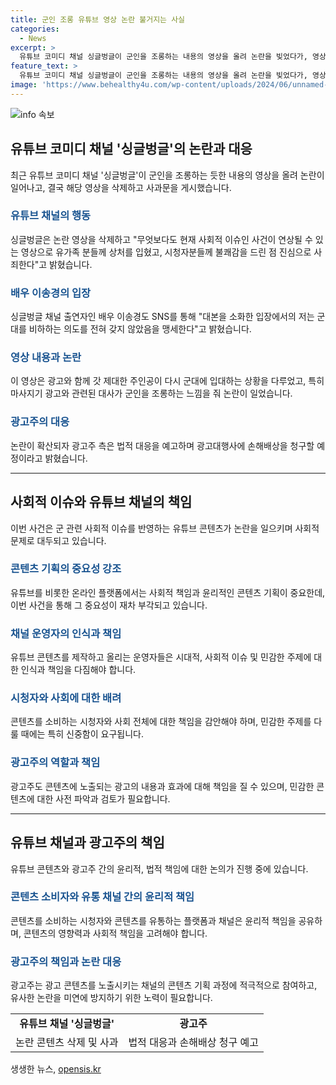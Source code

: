```yaml
---
title: 군인 조롱 유튜브 영상 논란 불거지는 사실
categories:
  - News
excerpt: >
  유튜브 코미디 채널 싱글벙글이 군인을 조롱하는 내용의 영상을 올려 논란을 빚었다가, 영상을 삭제하고 사과문을 게재했다. 영상은 군인의 괴로운 군생활과 관련된 내용으로 비판을 받았고, 사과문에서는 사회적 이슈를 연상시킬 수 있는 내용으로 인해 사죄하고 국군장병과 관계자들에게 진심으로 사과했다. 이에 대한 온라인 비판이 이어지자 광고주도 법적 대응을 예고했다.
feature_text: >
  유튜브 코미디 채널 싱글벙글이 군인을 조롱하는 내용의 영상을 올려 논란을 빚었다가, 영상을 삭제하고 사과문을 게재했다. 영상은 군인의 괴로운 군생활과 관련된 내용으로 비판을 받았고, 사과문에서는 사회적 이슈를 연상시킬 수 있는 내용으로 인해 사죄하고 국군장병과 관계자들에게 진심으로 사과했다. 이에 대한 온라인 비판이 이어지자 광고주도 법적 대응을 예고했다.
image: 'https://www.behealthy4u.com/wp-content/uploads/2024/06/unnamed-file.png'
---
```


<p><img src="https://www.behealthy4u.com/wp-content/uploads/2024/06/unnamed-file.png" alt="info 속보" /></p>

<h2 data-ke-size="size26">유튜브 코미디 채널 '싱글벙글'의 논란과 대응</h2>

<p data-ke-size="size16">최근 유튜브 코미디 채널 '싱글벙글'이 군인을 조롱하는 듯한 내용의 영상을 올려 논란이 일어나고, 결국 해당 영상을 삭제하고 사과문을 게시했습니다.</p>

<h3><b><span style="color: #1a5490;">유튜브 채널의 행동</span></b></h3>

<p data-ke-size="size16">싱글벙글은 논란 영상을 삭제하고 "무엇보다도 현재 사회적 이슈인 사건이 연상될 수 있는 영상으로 유가족 분들께 상처를 입혔고, 시청자분들께 불쾌감을 드린 점 진심으로 사죄한다"고 밝혔습니다.</p>

<h3><b><span style="color: #1a5490;">배우 이송경의 입장</span></b></h3>

<p data-ke-size="size16">싱글벙글 채널 출연자인 배우 이송경도 SNS를 통해 "대본을 소화한 입장에서의 저는 군대를 비하하는 의도를 전혀 갖지 않았음을 맹세한다"고 밝혔습니다.</p>

<h3><b><span style="color: #1a5490;">영상 내용과 논란</span></b></h3>

<p data-ke-size="size16">이 영상은 광고와 함께 갓 제대한 주인공이 다시 군대에 입대하는 상황을 다루었고, 특히 마사지기 광고와 관련된 대사가 군인을 조롱하는 느낌을 줘 논란이 일었습니다.</p>

<h3><b><span style="color: #1a5490;">광고주의 대응</span></b></h3>

<p data-ke-size="size16">논란이 확산되자 광고주 측은 법적 대응을 예고하며 광고대행사에 손해배상을 청구할 예정이라고 밝혔습니다.</p>

<hr>

<h2 data-ke-size="size26">사회적 이슈와 유튜브 채널의 책임</h2>

<p data-ke-size="size16">이번 사건은 군 관련 사회적 이슈를 반영하는 유튜브 콘텐츠가 논란을 일으키며 사회적 문제로 대두되고 있습니다.</p>

<h3><b><span style="color: #1a5490;">콘텐츠 기획의 중요성 강조</span></b></h3>

<p data-ke-size="size16">유튜브를 비롯한 온라인 플랫폼에서는 사회적 책임과 윤리적인 콘텐츠 기획이 중요한데, 이번 사건을 통해 그 중요성이 재차 부각되고 있습니다.</p>

<h3><b><span style="color: #1a5490;">채널 운영자의 인식과 책임</span></b></h3>

<p data-ke-size="size16">유튜브 콘텐츠를 제작하고 올리는 운영자들은 시대적, 사회적 이슈 및 민감한 주제에 대한 인식과 책임을 다짐해야 합니다.</p>

<h3><b><span style="color: #1a5490;">시청자와 사회에 대한 배려</span></b></h3>

<p data-ke-size="size16">콘텐츠를 소비하는 시청자와 사회 전체에 대한 책임을 감안해야 하며, 민감한 주제를 다룰 때에는 특히 신중함이 요구됩니다.</p>

<h3><b><span style="color: #1a5490;">광고주의 역할과 책임</span></b></h3>

<p data-ke-size="size16">광고주도 콘텐츠에 노출되는 광고의 내용과 효과에 대해 책임을 질 수 있으며, 민감한 콘텐츠에 대한 사전 파악과 검토가 필요합니다.</p>

<hr>

<h2 data-ke-size="size26">유튜브 채널과 광고주의 책임</h2>

<p data-ke-size="size16">유튜브 콘텐츠와 광고주 간의 윤리적, 법적 책임에 대한 논의가 진행 중에 있습니다.</p>

<h3><b><span style="color: #1a5490;">콘텐츠 소비자와 유통 채널 간의 윤리적 책임</span></b></h3>

<p data-ke-size="size16">콘텐츠를 소비하는 시청자와 콘텐츠를 유통하는 플랫폼과 채널은 윤리적 책임을 공유하며, 콘텐츠의 영향력과 사회적 책임을 고려해야 합니다.</p>

<h3><b><span style="color: #1a5490;">광고주의 책임과 논란 대응</span></b></h3>

<p data-ke-size="size16">광고주는 광고 콘텐츠를 노출시키는 채널의 콘텐츠 기획 과정에 적극적으로 참여하고, 유사한 논란을 미연에 방지하기 위한 노력이 필요합니다.</p>

<table>
  <tr>
    <td style="text-align: center; height: 17px;"><b>유튜브 채널 '싱글벙글'<b></td>
    <td style="text-align: center; height: 17px;"><b>광고주</b></td>
  </tr>
  <tr>
    <td style="text-align: center; height: 17px;">논란 콘텐츠 삭제 및 사과</td>
    <td style="text-align: center; height: 17px;">법적 대응과 손해배상 청구 예고</td>
  </tr>
</table>

<p data-ke-size="size16"></p>
생생한 뉴스, <a href="https://opensis.kr" rel="dofollow">opensis.kr</a>


